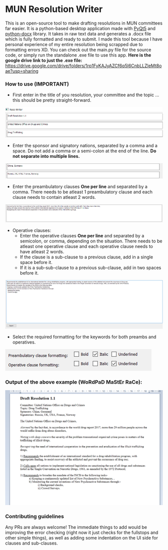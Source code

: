 # MUN Resolution Writer
This is an open-source tool to make drafting resolutions in MUN committees far easier. It is a python-based desktop application made with [PyQt5](https://pypi.org/project/PyQt5/) and [python-docx](https://python-docx.readthedocs.io/en/latest/) library. It takes in raw text data and generates a .docx file which is fully formatted and ready to submit. I made this tool because I have personal experience of my entire resolution being scrapped due to formatting errors XD. You can check out the main.py file for the source code, or simply run the standalone .exe file to use this app. 
__Here is the google drive link to just the .exe file:__
https://drive.google.com/drive/folders/1rp1FyKAJyAZCf6q5l6CnbLLZleMt8oae?usp=sharing

### How to use (IMPORTANT)

* First enter in the title of you resolution, your committee and the topic ... this should be pretty straight-forward.

![](pics/p1.png)

* Enter the sponsor and signatory nations, separated by a comma and a space. Do not add a comma or a semi-colon at the end of the line. __Do not separate into multiple lines.__

![](pics/p2.png)

* Enter the preambulatory clauses __One per line__ and separated by a comma. There needs to be atleast 1 preambulatory clause and each clause needs to contain atleast 2 words.

![](pics/p4.png)

* Operative clauses:
  * Enter the operative clauses __One per line__ and separated by a semicolon, or comma, depending on the situation. There needs to be atleast one operative clause and each operative clause needs to have atleast 2 words. 
  * If the clause is a sub-clause to a previous clause, add in a single space before it.
  * If it is a sub-sub-clause to a previous sub-clause, add in two spaces before it.

![](pics/p5.png)

* Select the required formatting for the keywords for both preambs and operatives.

![](pics/p3.png)

### Output of the above example (WoRdPaD MaStEr RaCe):
![](pics/output.png)

### Contributing guidelines
Any PRs are always welcome! The immediate things to add would be improving the error checking (right now it just checks for the fullstops and other simple things), as well as adding some indentation on the UI side for clauses and sub-clauses.
